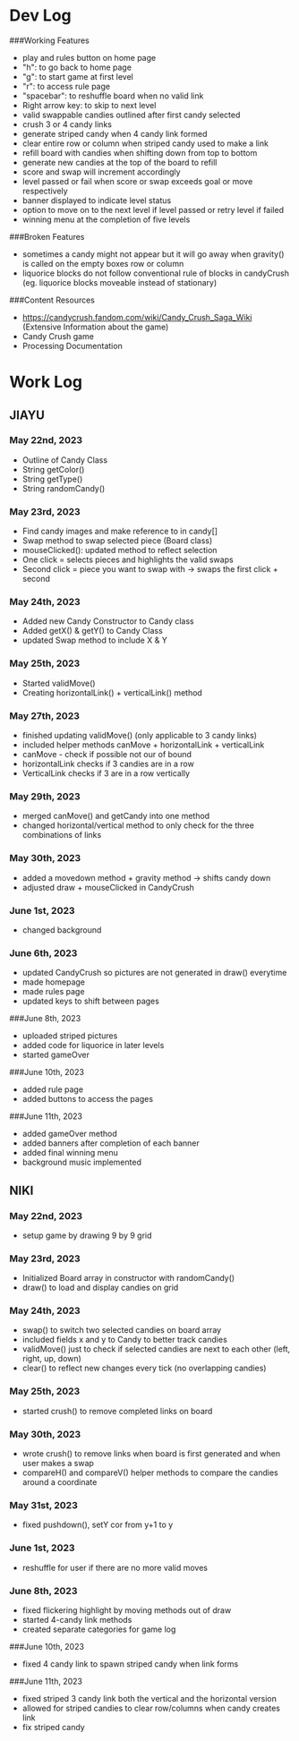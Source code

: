 # Dev Log

###Working Features
- play and rules button on home page
- "h": to go back to home page
- "g": to start game at first level
- "r": to access rule page
- "spacebar": to reshuffle board when no valid link
- Right arrow key:  to skip to next level
- valid swappable candies outlined after first candy selected
- crush 3 or 4 candy links
- generate striped candy when 4 candy link formed
- clear entire row or column when striped candy used to make a link
- refill board with candies when shifting down from top to bottom
- generate new candies at the top of the board to refill
- score and swap will increment accordingly
- level passed or fail when score or swap exceeds goal or move respectively
- banner displayed to indicate level status
- option to move on to the next level if level passed or retry level if failed
- winning menu at the completion of five levels

###Broken Features
- sometimes a candy might not appear but it will go away when gravity() is called on the empty boxes row or column
- liquorice blocks do not follow conventional rule of blocks in candyCrush (eg. liquorice blocks moveable instead of stationary)

###Content Resources
- https://candycrush.fandom.com/wiki/Candy_Crush_Saga_Wiki (Extensive Information about the game)
- Candy Crush game
- Processing Documentation

# Work Log

## JIAYU

### May 22nd, 2023

- Outline of Candy Class
- String getColor()
- String getType()
- String randomCandy()


### May 23rd, 2023
- Find candy images and make reference to in candy[]
- Swap method to swap selected piece (Board class)
- mouseClicked(): updated method to reflect selection
- One click = selects pieces and highlights the valid swaps
- Second click = piece you want to swap with → swaps the first click + second

### May 24th, 2023
- Added new Candy Constructor to Candy class
- Added getX() & getY() to Candy Class
- updated Swap method to include X & Y

### May 25th, 2023
- Started validMove()
- Creating horizontalLink() + verticalLink() method

### May 27th, 2023
- finished updating validMove() (only applicable to 3 candy links)
- included helper methods canMove + horizontalLink + verticalLink
- canMove - check if possible not our of bound
- horizontalLink checks if 3 candies are in a row
- VerticalLink checks if 3 are in a row vertically

### May 29th, 2023
- merged canMove() and getCandy into one method
- changed horizontal/vertical method to only check for the three combinations of links

### May 30th, 2023
- added a movedown method + gravity method -> shifts candy down
- adjusted draw + mouseClicked in CandyCrush

### June 1st, 2023
- changed background

### June 6th, 2023
- updated CandyCrush so pictures are not generated in draw() everytime
- made homepage
- made rules page
- updated keys to shift between pages

###June 8th, 2023
- uploaded striped pictures
- added code for liquorice in later levels
- started gameOver  

###June 10th, 2023
- added rule page
- added buttons to access the pages

###June 11th, 2023
- added gameOver method
- added banners after completion of each banner
- added final winning menu
- background music implemented


## NIKI

### May 22nd, 2023
- setup game by drawing 9 by 9 grid

### May 23rd, 2023
- Initialized Board array in constructor with randomCandy()
- draw() to load and display candies on grid

### May 24th, 2023
- swap() to switch two selected candies on board array
- included fields x and y to Candy to better track candies
- validMove() just to check if selected candies are next to each other (left, right, up, down)
- clear() to reflect new changes every tick (no overlapping candies)

### May 25th, 2023
- started crush() to remove completed links on board

### May 30th, 2023
- wrote crush() to remove links when board is first generated and when user makes a swap
- compareH() and compareV() helper methods to compare the candies around a coordinate

### May 31st, 2023
- fixed pushdown(), setY cor from y+1 to y

### June 1st, 2023
- reshuffle for user if there are no more valid moves

### June 8th, 2023
- fixed flickering highlight by moving methods out of draw
- started 4-candy link methods
- created separate categories for game log

###June 10th, 2023
- fixed 4 candy link to spawn striped candy when link forms

###June 11th, 2023
- fixed striped 3 candy link both the vertical and the horizontal version
- allowed for striped candies to clear row/columns when candy creates link
- fix striped candy

